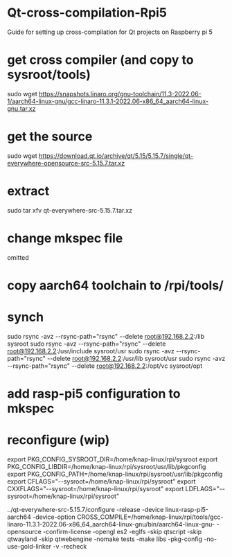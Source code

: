 # Qt-cross-compilation-Rpi5
Guide for setting up cross-compilation for Qt projects on Raspberry pi 5

# get cross compiler (and copy to sysroot/tools)
sudo wget https://snapshots.linaro.org/gnu-toolchain/11.3-2022.06-1/aarch64-linux-gnu/gcc-linaro-11.3.1-2022.06-x86_64_aarch64-linux-gnu.tar.xz

# get the source
sudo wget https://download.qt.io/archive/qt/5.15/5.15.7/single/qt-everywhere-opensource-src-5.15.7.tar.xz

# extract
sudo tar xfv qt-everywhere-src-5.15.7.tar.xz 

# change mkspec file
omitted

# copy aarch64 toolchain to /rpi/tools/

# synch
sudo rsync -avz --rsync-path="rsync" --delete root@192.168.2.2:/lib sysroot
sudo rsync -avz --rsync-path="rsync" --delete root@192.168.2.2:/usr/include sysroot/usr
sudo rsync -avz --rsync-path="rsync" --delete root@192.168.2.2:/usr/lib sysroot/usr
sudo rsync -avz --rsync-path="rsync" --delete root@192.168.2.2:/opt/vc sysroot/opt

# add rasp-pi5 configuration to mkspec

# reconfigure (wip)
export PKG_CONFIG_SYSROOT_DIR=/home/knap-linux/rpi/sysroot
export PKG_CONFIG_LIBDIR=/home/knap-linux/rpi/sysroot/usr/lib/pkgconfig
export PKG_CONFIG_PATH=/home/knap-linux/rpi/sysroot/usr/lib/pkgconfig
export CFLAGS="--sysroot=/home/knap-linux/rpi/sysroot"
export CXXFLAGS="--sysroot=/home/knap-linux/rpi/sysroot"
export LDFLAGS="--sysroot=/home/knap-linux/rpi/sysroot"

../qt-everywhere-src-5.15.7/configure -release     -device linux-rasp-pi5-aarch64     -device-option CROSS_COMPILE=/home/knap-linux/rpi/tools/gcc-linaro-11.3.1-2022.06-x86_64_aarch64-linux-gnu/bin/aarch64-linux-gnu-     -opensource -confirm-license     -opengl es2     -eglfs -skip qtscript -skip qtwayland -skip qtwebengine -nomake tests -make libs -pkg-config -no-use-gold-linker -v -recheck





